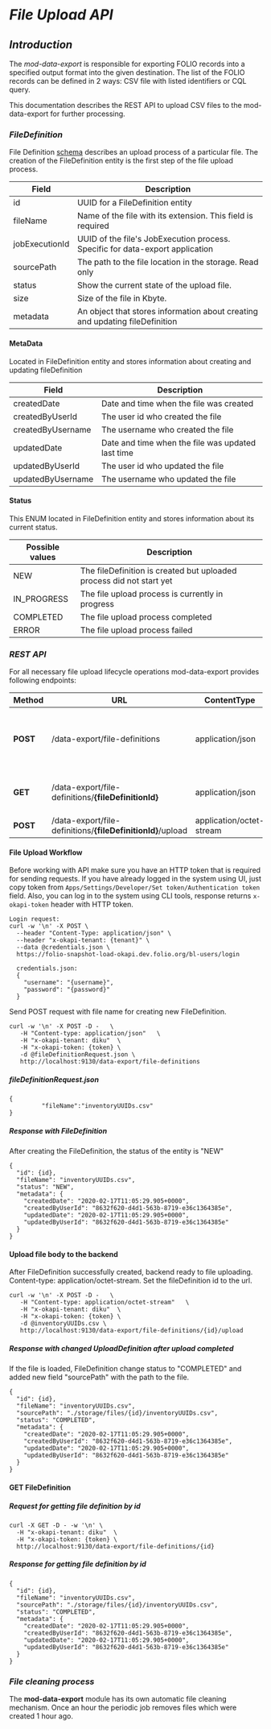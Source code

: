 # *File Upload API*

## *Introduction*

The *mod-data-export* is responsible for exporting FOLIO records into a specified output format into the given destination. 
The list of the FOLIO records can be defined in 2 ways: CSV file with listed identifiers or CQL query. 

This documentation describes the REST API to upload CSV files to the mod-data-export for further processing.

### *FileDefinition*

File Definition [schema](https://github.com/folio-org/mod-data-export/blob/master/ramls/schemas/fileDefinition.json) 
describes an upload process of a particular file. The creation of the FileDefinition entity is the first step of the 
file upload process.

| Field | Description |
| ------ | ------ |
| id | UUID for a FileDefinition entity |
| fileName | Name of the file with its extension. This  field is required |
| jobExecutionId | UUID of the file's JobExecution process. Specific for data-export application |
| sourcePath | The path to the file location in the storage. Read only |
| status | Show the current state of the upload file.  |
| size | Size of the file in Kbyte. |
| metadata | An object that stores information about creating and updating fileDefinition |

#### MetaData

Located in FileDefinition entity and stores information about creating and updating fileDefinition

| Field | Description |
| ------ | ------ |
| createdDate | Date and time when the file was created |
| createdByUserId | The user id who created the file |
| createdByUsername | The username who created the file |
| updatedDate | Date and time when the file was updated last time |
| updatedByUserId | The user id who updated the file |
| updatedByUsername | The username who updated the file |

#### Status

This ENUM located in FileDefinition entity and stores information about its current status.

| Possible values | Description |
| ------ | ------ |
| NEW |The fileDefinition is created but uploaded process did not start yet |
| IN_PROGRESS | The file upload process is currently in progress |
| COMPLETED | The file upload process completed |
| ERROR | The file upload process failed |

### *REST API*

For all necessary file upload lifecycle operations mod-data-export provides following endpoints: 

| Method | URL | ContentType |Description |
| ------ |------ | ------ |------ |
| **POST** | /data-export/file-definitions | application/json | Endpoint to create file definition to use it for the file uploading |
| **GET** |/data-export/file-definitions/**{fileDefinitionId}** | application/json | Endpoint to get file definition by id |
| **POST** | /data-export/file-definitions/**{fileDefinitionId}**/upload | application/octet-stream | Endpoint to upload file |

#### File Upload Workflow
                         
Before working with API make sure you have an HTTP token that is required for sending requests. If you have already 
logged in the system using UI, just copy token from `Apps/Settings/Developer/Set token/Authentication token` field.
Also, you can log in to the system using CLI tools, response returns `x-okapi-token` header with HTTP token.
```
Login request:
curl -w '\n' -X POST \
  --header "Content-Type: application/json" \
  --header "x-okapi-tenant: {tenant}" \
  --data @credentials.json \
  https://folio-snapshot-load-okapi.dev.folio.org/bl-users/login

  credentials.json: 
  {
    "username": "{username}",
    "password": "{password}"
  }
```
Send POST request with file name for creating new FileDefinition.

```
curl -w '\n' -X POST -D -   \
   -H "Content-type: application/json"   \
   -H "x-okapi-tenant: diku"  \
   -H "x-okapi-token: {token} \
   -d @fileDefinitionRequest.json \
   http://localhost:9130/data-export/file-definitions
```

##### fileDefinitionRequest.json

```
{  
         "fileName":"inventoryUUIDs.csv"
}
```

##### Response with FileDefinition

After creating the FileDefinition, the status of the entity is "NEW"

```
{
  "id": {id},
  "fileName": "inventoryUUIDs.csv",
  "status": "NEW",
  "metadata": {
    "createdDate": "2020-02-17T11:05:29.905+0000",
    "createdByUserId": "8632f620-d4d1-563b-8719-e36c1364385e",
    "updatedDate": "2020-02-17T11:05:29.905+0000",
    "updatedByUserId": "8632f620-d4d1-563b-8719-e36c1364385e"
  }
}

```

#### Upload file body to the backend
After FileDefinition successfully created, backend ready to file uploading. 
Content-type: application/octet-stream. Set the fileDefinition id to the url.

```
curl -w '\n' -X POST -D -   \
   -H "Content-type: application/octet-stream"   \
   -H "x-okapi-tenant: diku"  \
   -H "x-okapi-token: {token} \
   -d @inventoryUUIDs.csv \
   http://localhost:9130/data-export/file-definitions/{id}/upload
```

##### Response with changed UploadDefinition after upload completed

If the file is loaded, FileDefinition change status to "COMPLETED" and added new field "sourcePath" with the path to the file.

```
{
  "id": {id},
  "fileName": "inventoryUUIDs.csv",
  "sourcePath": "./storage/files/{id}/inventoryUUIDs.csv",
  "status": "COMPLETED",
  "metadata": {
    "createdDate": "2020-02-17T11:05:29.905+0000",
    "createdByUserId": "8632f620-d4d1-563b-8719-e36c1364385e",
    "updatedDate": "2020-02-17T11:05:29.905+0000",
    "updatedByUserId": "8632f620-d4d1-563b-8719-e36c1364385e"
  }
}
```

#### GET FileDefinition

##### Request for getting file definition by id

```
curl -X GET -D - -w '\n' \
  -H "x-okapi-tenant: diku"  \
  -H "x-okapi-token: {token} \
  http://localhost:9130/data-export/file-definitions/{id}     
```

##### Response for getting file definition by id

```
{
  "id": {id},
  "fileName": "inventoryUUIDs.csv",
  "sourcePath": "./storage/files/{id}/inventoryUUIDs.csv",
  "status": "COMPLETED",
  "metadata": {
    "createdDate": "2020-02-17T11:05:29.905+0000",
    "createdByUserId": "8632f620-d4d1-563b-8719-e36c1364385e",
    "updatedDate": "2020-02-17T11:05:29.905+0000",
    "updatedByUserId": "8632f620-d4d1-563b-8719-e36c1364385e"
  }
}
```

### *File cleaning process*

The **mod-data-export** module has its own automatic file cleaning mechanism. Once an hour the periodic job removes files 
which were created 1 hour ago.

